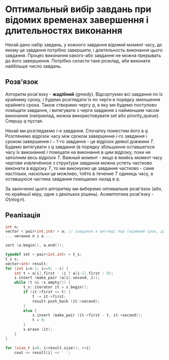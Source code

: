 # Оптимальный вибір завдань при відомих временах завершення і длительностях виконання

Нехай дано набір завдань, у кожного завдання відомий момент часу, до якому це завдання потрібно завершити, і длительность виконання цього завдання. Процес виконання какого-або завдання не можна прерывать до його завершення. Потрібно скласти таке розклад, аби виконати найбільше число завдань.

## Розв'язок

Алгоритм розв'язку - **жадібний** (greedy). Відсортуємо всі завдання по їх крайнему сроку, і будемо розглядати їх по черги в порядку зменшення крайнего срока. Також створимо чергу $q$, в яку ми будемо поступово поміщати завдання, і витягувати з черги завдання з найменшим часом виконання (наприклад, можна використовувати set або priority_queue). Cпершу $q$ пустая.

Нехай ми розглядаємо $i$-е завдання. Спочатку поместим його в $q$. Розглянемо відрізок часу між сроком завершення $i$-го завдання і сроком завершення $i-1$-го завдання - це відрізок деякої довжини $T$. Будемо витягувати з $q$ завдання (в порядку збільшення оставшегося часу їх виконання) і поміщати на виконання в цим відрізку, поки не заполним весь відрізок $T$. Важный момент - якщо в якийсь момент часу чергове извлечённое з структури завдання можна успеть частково виконати в відрізку $T$, то ми виконуємо це завдання частково - саме настільки, наскільки це можливо, тобто в течение $T$ одиниць часу, а оставшуюся частина завдання поміщаємо назад в $q$.

За закінченні цього алгоритму ми виберемо оптимальне розв'язок (або, по крайньої міру, одне з декількох рішень). Асимптотика розв'язку - $O(n \log n)$.

## Реалізація

<!--- TODO: specify code snippet id -->
``` cpp
int n;
vector < pair<int,int> > a; // завдання в вигляді пар (крайний срок, длительность)
... читання n і a ...

sort (a.begin(), a.end());

typedef set < pair<int,int> > t_s;
t_s s;
vector<int> result;
for (int i=n-1; i>=0; --i) {
    int t = a[i].first - (i ? a[i-1].first : 0);
    s.insert (make_pair (a[i].second, i));
    while (t && !s.empty()) {
        t_s::iterator it = s.begin();
        if (it->first <= t) {
            t -= it->first;
            result.push_back (it->second);
        }
        else {
            s.insert (make_pair (it->first - t, it->second));
            t = 0;
        }
        s.erase (it);
    }
}

for (size_t i=0; i<result.size(); ++i)
    cout << result[i] << ' ';
```
